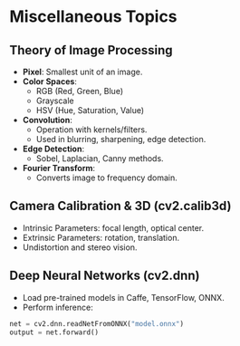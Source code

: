 # Miscellaneous Topics

## Theory of Image Processing
- **Pixel**: Smallest unit of an image.
- **Color Spaces**:
  - RGB (Red, Green, Blue)
  - Grayscale
  - HSV (Hue, Saturation, Value)
- **Convolution**:
  - Operation with kernels/filters.
  - Used in blurring, sharpening, edge detection.
- **Edge Detection**:
  - Sobel, Laplacian, Canny methods.
- **Fourier Transform**:
  - Converts image to frequency domain.

## Camera Calibration & 3D (cv2.calib3d)
- Intrinsic Parameters: focal length, optical center.
- Extrinsic Parameters: rotation, translation.
- Undistortion and stereo vision.

## Deep Neural Networks (cv2.dnn)
- Load pre-trained models in Caffe, TensorFlow, ONNX.
- Perform inference:
```python
net = cv2.dnn.readNetFromONNX("model.onnx")
output = net.forward()